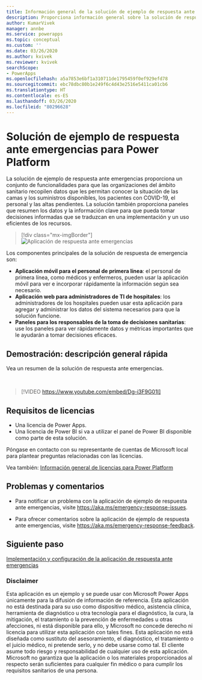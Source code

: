 ```yaml
---
title: Información general de la solución de ejemplo de respuesta ante emergencias para Power Platform | Microsoft Docs
description: Proporciona información general sobre la solución de respuesta ante emergencias.
author: KumarVivek
manager: annbe
ms.service: powerapps
ms.topic: conceptual
ms.custom: ''
ms.date: 03/26/2020
ms.author: kvivek
ms.reviewer: kvivek
searchScope:
- PowerApps
ms.openlocfilehash: a5a7853e6bf1a310711de1795459f0ef929efd78
ms.sourcegitcommit: ebc78dbc80b1e249f6c4d43e2516e5411ca01cb6
ms.translationtype: HT
ms.contentlocale: es-ES
ms.lasthandoff: 03/26/2020
ms.locfileid: "80296628"
---
```

# <a name="emergency-response-sample-solution-for-power-platform"></a>Solución de ejemplo de respuesta ante emergencias para Power Platform

La solución de ejemplo de respuesta ante emergencias proporciona un conjunto de funcionalidades para que las organizaciones del ámbito sanitario recopilen datos que les permitan conocer la situación de las camas y los suministros disponibles, los pacientes con COVID-19, el personal y las altas pendientes. La solución también proporciona paneles que resumen los datos y la información clave para que pueda tomar decisiones informadas que se traduzcan en una implementación y un uso eficientes de los recursos.

> [!div class="mx-imgBorder"] 
> ![Aplicación de respuesta ante emergencias](media/conf-ermerg-response-solution-overview.png)

Los componentes principales de la solución de respuesta de emergencia son:

- **Aplicación móvil para el personal de primera línea**: el personal de primera línea, como médicos y enfermeros, pueden usar la aplicación móvil para ver e incorporar rápidamente la información según sea necesario.
- **Aplicación web para administradores de TI de hospitales**: los administradores de los hospitales pueden usar esta aplicación para agregar y administrar los datos del sistema necesarios para que la solución funcione.
- **Paneles para los responsables de la toma de decisiones sanitarias**: use los paneles para ver rápidamente datos y métricas importantes que le ayudarán a tomar decisiones eficaces.

## <a name="demo-quick-overview"></a>Demostración: descripción general rápida

Vea un resumen de la solución de respuesta ante emergencias.

<br/>

> [!VIDEO https://www.youtube.com/embed/Dg-i3F9G01I]

## <a name="licensing-requirements"></a>Requisitos de licencias

- Una licencia de Power Apps.
- Una licencia de Power BI si va a utilizar el panel de Power BI disponible como parte de esta solución.

Póngase en contacto con su representante de cuentas de Microsoft local para plantear preguntas relacionadas con las licencias.

Vea también: [Información general de licencias para Power Platform](https://docs.microsoft.com/power-platform/admin/pricing-billing-skus)

## <a name="issues-and-feedback"></a>Problemas y comentarios

- Para notificar un problema con la aplicación de ejemplo de respuesta ante emergencias, visite <https://aka.ms/emergency-response-issues>.

- Para ofrecer comentarios sobre la aplicación de ejemplo de respuesta ante emergencias, visite <https://aka.ms/emergency-response-feedback>.

## <a name="next-step"></a>Siguiente paso

[Implementación y configuración de la aplicación de respuesta ante emergencias](deploy-configure.md)

### <a name="disclaimer"></a>Disclaimer

Esta aplicación es un ejemplo y se puede usar con Microsoft Power Apps únicamente para la difusión de información de referencia. Esta aplicación no está destinada para su uso como dispositivo médico, asistencia clínica, herramienta de diagnóstico u otra tecnología para el diagnóstico, la cura, la mitigación, el tratamiento o la prevención de enfermedades u otras afecciones, ni está disponible para ello, y Microsoft no concede derecho ni licencia para utilizar esta aplicación con tales fines. Esta aplicación no está diseñada como sustituto del asesoramiento, el diagnóstico, el tratamiento o el juicio médico, ni pretende serlo, y no debe usarse como tal. El cliente asume todo riesgo y responsabilidad de cualquier uso de esta aplicación. Microsoft no garantiza que la aplicación o los materiales proporcionados al respecto serán suficientes para cualquier fin médico o para cumplir los requisitos sanitarios de una persona.
